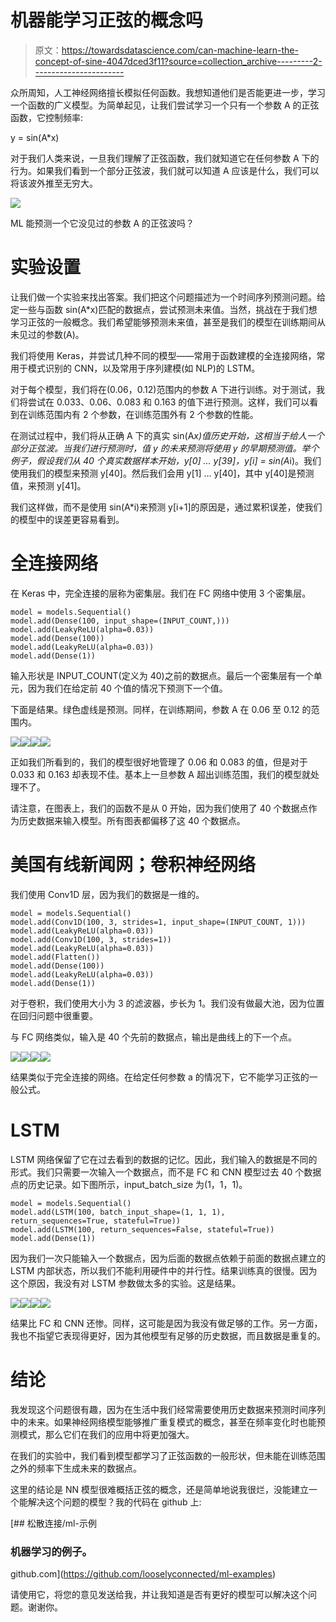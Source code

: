 # 机器能学习正弦的概念吗

> 原文：<https://towardsdatascience.com/can-machine-learn-the-concept-of-sine-4047dced3f11?source=collection_archive---------2----------------------->

众所周知，人工神经网络擅长模拟任何函数。我想知道他们是否能更进一步，学习一个函数的广义模型。为简单起见，让我们尝试学习一个只有一个参数 A 的正弦函数，它控制频率:

y = sin(A*x)

对于我们人类来说，一旦我们理解了正弦函数，我们就知道它在任何参数 A 下的行为。如果我们看到一个部分正弦波，我们就可以知道 A 应该是什么，我们可以将该波外推至无穷大。

![](img/e9a907d32496c1dad01cb10aa4fd062b.png)

ML 能预测一个它没见过的参数 A 的正弦波吗？

# 实验设置

让我们做一个实验来找出答案。我们把这个问题描述为一个时间序列预测问题。给定一些与函数 sin(A*x)匹配的数据点，尝试预测未来值。当然，挑战在于我们想学习正弦的一般概念。我们希望能够预测未来值，甚至是我们的模型在训练期间从未见过的参数(A)。

我们将使用 Keras，并尝试几种不同的模型——常用于函数建模的全连接网络，常用于模式识别的 CNN，以及常用于序列建模(如 NLP)的 LSTM。

对于每个模型，我们将在(0.06，0.12)范围内的参数 A 下进行训练。对于测试，我们将尝试在 0.033、0.06、0.083 和 0.163 的值下进行预测。这样，我们可以看到在训练范围内有 2 个参数，在训练范围外有 2 个参数的性能。

在测试过程中，我们将从正确 A 下的真实 sin(A*x)值历史开始，这相当于给人一个部分正弦波。当我们进行预测时，值 y 的未来预测将使用 y 的早期预测值。举个例子，假设我们从 40 个真实数据样本开始，y[0] … y[39]，y[i] = sin(A*i)。我们使用我们的模型来预测 y[40]。然后我们会用 y[1] … y[40]，其中 y[40]是预测值，来预测 y[41]。

我们这样做，而不是使用 sin(A*i)来预测 y[i+1]的原因是，通过累积误差，使我们的模型中的误差更容易看到。

# 全连接网络

在 Keras 中，完全连接的层称为密集层。我们在 FC 网络中使用 3 个密集层。

```
model = models.Sequential()
model.add(Dense(100, input_shape=(INPUT_COUNT,)))
model.add(LeakyReLU(alpha=0.03))
model.add(Dense(100))
model.add(LeakyReLU(alpha=0.03))
model.add(Dense(1))
```

输入形状是 INPUT_COUNT(定义为 40)之前的数据点。最后一个密集层有一个单元，因为我们在给定前 40 个值的情况下预测下一个值。

下面是结果。绿色虚线是预测。同样，在训练期间，参数 A 在 0.06 至 0.12 的范围内。

![](img/db1f0271cf8f9b979d53d2c3602033ac.png)![](img/a267f4ae5610478abeca0b478734355a.png)![](img/d487b8a6a9c1b88b121fe8f1e6f81289.png)![](img/1277b68200b338a6aef9be6c205905fd.png)

正如我们所看到的，我们的模型很好地管理了 0.06 和 0.083 的值，但是对于 0.033 和 0.163 却表现不佳。基本上一旦参数 A 超出训练范围，我们的模型就处理不了。

请注意，在图表上，我们的函数不是从 0 开始，因为我们使用了 40 个数据点作为历史数据来输入模型。所有图表都偏移了这 40 个数据点。

# 美国有线新闻网；卷积神经网络

我们使用 Conv1D 层，因为我们的数据是一维的。

```
model = models.Sequential()
model.add(Conv1D(100, 3, strides=1, input_shape=(INPUT_COUNT, 1)))
model.add(LeakyReLU(alpha=0.03))
model.add(Conv1D(100, 3, strides=1))
model.add(LeakyReLU(alpha=0.03))
model.add(Flatten())
model.add(Dense(100))
model.add(LeakyReLU(alpha=0.03))
model.add(Dense(1))
```

对于卷积，我们使用大小为 3 的滤波器，步长为 1。我们没有做最大池，因为位置在回归问题中很重要。

与 FC 网络类似，输入是 40 个先前的数据点，输出是曲线上的下一个点。

![](img/dd04a58f29fb5f5f4660a3738490b886.png)![](img/da5b0c4692cc102fa939e2e73628b2aa.png)![](img/d9f53ccc8675763bb1e79f72e7962c1b.png)![](img/04cac243eb953506964786927a8bcb77.png)

结果类似于完全连接的网络。在给定任何参数 a 的情况下，它不能学习正弦的一般公式。

# LSTM

LSTM 网络保留了它在过去看到的数据的记忆。因此，我们输入的数据是不同的形式。我们只需要一次输入一个数据点，而不是 FC 和 CNN 模型过去 40 个数据点的历史记录。如下图所示，input_batch_size 为(1，1，1)。

```
model = models.Sequential()
model.add(LSTM(100, batch_input_shape=(1, 1, 1), return_sequences=True, stateful=True))
model.add(LSTM(100, return_sequences=False, stateful=True))
model.add(Dense(1))
```

因为我们一次只能输入一个数据点，因为后面的数据点依赖于前面的数据点建立的 LSTM 内部状态，所以我们不能利用硬件中的并行性。结果训练真的很慢。因为这个原因，我没有对 LSTM 参数做太多的实验。这是结果。

![](img/ff6678560072bfab7067f3acaceffd1c.png)![](img/c60f4d74ba2da8b3c5b0e76b54740cd8.png)![](img/7a6698a22593e0559700b6f5c4579876.png)![](img/9d3ef98512eae0f96f79831cf1e42a7e.png)

结果比 FC 和 CNN 还惨。同样，这可能是因为我没有做足够的工作。另一方面，我也不指望它表现得更好，因为其他模型有足够的历史数据，而且数据是重复的。

# 结论

我发现这个问题很有趣，因为在生活中我们经常需要使用历史数据来预测时间序列中的未来。如果神经网络模型能够推广重复模式的概念，甚至在频率变化时也能预测模式，那么它们在我们的应用中将更加强大。

在我们的实验中，我们看到模型都学习了正弦函数的一般形状，但未能在训练范围之外的频率下生成未来的数据点。

这里的结论是 NN 模型很难概括正弦的概念，还是简单地说我很烂，没能建立一个能解决这个问题的模型？我的代码在 github 上:

[](https://github.com/looselyconnected/ml-examples) [## 松散连接/ml-示例

### 机器学习的例子。

github.com](https://github.com/looselyconnected/ml-examples) 

请使用它，将您的意见发送给我，并让我知道是否有更好的模型可以解决这个问题。谢谢你。